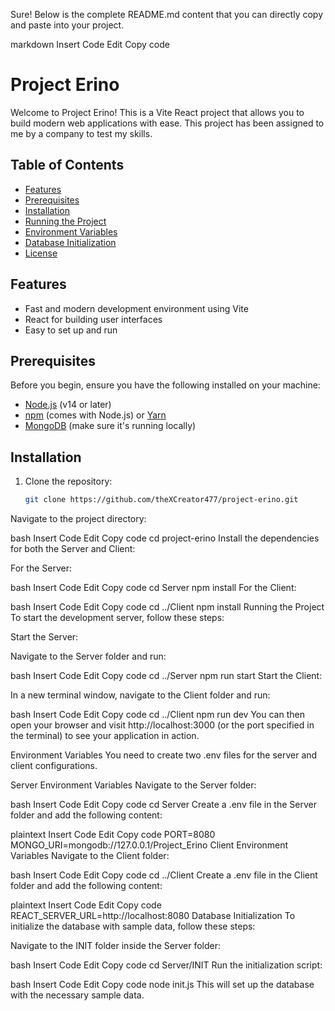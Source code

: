 Sure! Below is the complete README.md content that you can directly copy and paste into your project.

markdown
Insert Code
Edit
Copy code
# Project Erino

Welcome to Project Erino! This is a Vite React project that allows you to build modern web applications with ease. This project has been assigned to me by a company to test my skills.

## Table of Contents

- [Features](#features)
- [Prerequisites](#prerequisites)
- [Installation](#installation)
- [Running the Project](#running-the-project)
- [Environment Variables](#environment-variables)
- [Database Initialization](#database-initialization)
- [License](#license)

## Features

- Fast and modern development environment using Vite
- React for building user interfaces
- Easy to set up and run

## Prerequisites

Before you begin, ensure you have the following installed on your machine:

- [Node.js](https://nodejs.org/) (v14 or later)
- [npm](https://www.npmjs.com/) (comes with Node.js) or [Yarn](https://yarnpkg.com/)
- [MongoDB](https://www.mongodb.com/) (make sure it's running locally)

## Installation

1. Clone the repository:

   ```bash
   git clone https://github.com/theXCreator477/project-erino.git
Navigate to the project directory:

bash
Insert Code
Edit
Copy code
cd project-erino
Install the dependencies for both the Server and Client:

For the Server:

bash
Insert Code
Edit
Copy code
cd Server
npm install
For the Client:

bash
Insert Code
Edit
Copy code
cd ../Client
npm install
Running the Project
To start the development server, follow these steps:

Start the Server:

Navigate to the Server folder and run:

bash
Insert Code
Edit
Copy code
cd ../Server
npm run start
Start the Client:

In a new terminal window, navigate to the Client folder and run:

bash
Insert Code
Edit
Copy code
cd ../Client
npm run dev
You can then open your browser and visit http://localhost:3000 (or the port specified in the terminal) to see your application in action.

Environment Variables
You need to create two .env files for the server and client configurations.

Server Environment Variables
Navigate to the Server folder:

bash
Insert Code
Edit
Copy code
cd Server
Create a .env file in the Server folder and add the following content:

plaintext
Insert Code
Edit
Copy code
PORT=8080
MONGO_URI=mongodb://127.0.0.1/Project_Erino
Client Environment Variables
Navigate to the Client folder:

bash
Insert Code
Edit
Copy code
cd ../Client
Create a .env file in the Client folder and add the following content:

plaintext
Insert Code
Edit
Copy code
REACT_SERVER_URL=http://localhost:8080
Database Initialization
To initialize the database with sample data, follow these steps:

Navigate to the INIT folder inside the Server folder:

bash
Insert Code
Edit
Copy code
cd Server/INIT
Run the initialization script:

bash
Insert Code
Edit
Copy code
node init.js
This will set up the database with the necessary sample data.